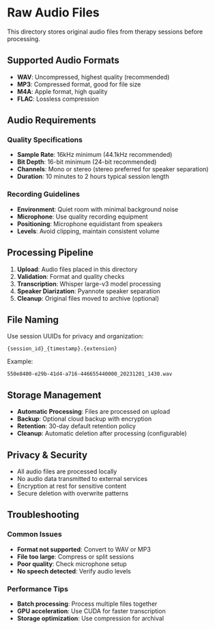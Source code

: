 # Raw Audio Files

This directory stores original audio files from therapy sessions before processing.

## Supported Audio Formats

- **WAV**: Uncompressed, highest quality (recommended)
- **MP3**: Compressed format, good for file size
- **M4A**: Apple format, high quality
- **FLAC**: Lossless compression

## Audio Requirements

### Quality Specifications
- **Sample Rate**: 16kHz minimum (44.1kHz recommended)
- **Bit Depth**: 16-bit minimum (24-bit recommended)
- **Channels**: Mono or stereo (stereo preferred for speaker separation)
- **Duration**: 10 minutes to 2 hours typical session length

### Recording Guidelines
- **Environment**: Quiet room with minimal background noise
- **Microphone**: Use quality recording equipment
- **Positioning**: Microphone equidistant from speakers
- **Levels**: Avoid clipping, maintain consistent volume

## Processing Pipeline

1. **Upload**: Audio files placed in this directory
2. **Validation**: Format and quality checks
3. **Transcription**: Whisper large-v3 model processing
4. **Speaker Diarization**: Pyannote speaker separation
5. **Cleanup**: Original files moved to archive (optional)

## File Naming

Use session UUIDs for privacy and organization:
```
{session_id}_{timestamp}.{extension}
```

Example:
```
550e8400-e29b-41d4-a716-446655440000_20231201_1430.wav
```

## Storage Management

- **Automatic Processing**: Files are processed on upload
- **Backup**: Optional cloud backup with encryption
- **Retention**: 30-day default retention policy
- **Cleanup**: Automatic deletion after processing (configurable)

## Privacy & Security

- All audio files are processed locally
- No audio data transmitted to external services
- Encryption at rest for sensitive content
- Secure deletion with overwrite patterns

## Troubleshooting

### Common Issues
- **Format not supported**: Convert to WAV or MP3
- **File too large**: Compress or split sessions
- **Poor quality**: Check microphone setup
- **No speech detected**: Verify audio levels

### Performance Tips
- **Batch processing**: Process multiple files together
- **GPU acceleration**: Use CUDA for faster transcription
- **Storage optimization**: Use compression for archival
